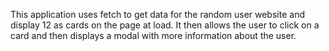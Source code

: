 This application uses fetch to get data for the random user website and display 12 as cards on the page at load. It then allows the user to click on a card and then displays a modal with more information about the user.